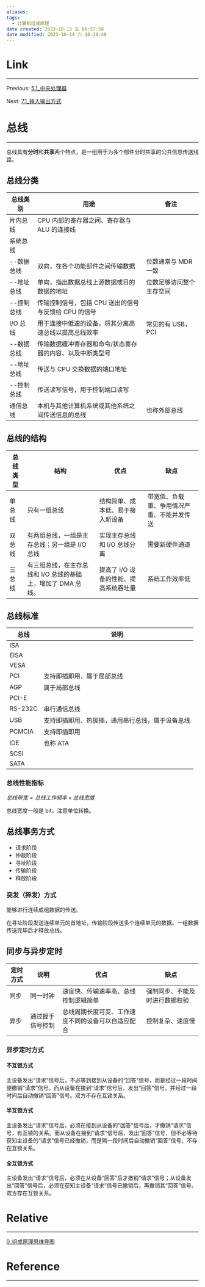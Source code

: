 ```yaml
---
aliases: 
tags:
  - 计算机组成原理
date created: 2023-10-13 五 06:57:58
date modified: 2023-10-14 六 10:20:48
---
```


# Link

---

Previous: [5.1_中央处理器](5.1_中央处理器.md)

Next: [7.1_输入输出方式](7.1_输入输出方式.md)

# 总线

---

总线具有**分时**和**共享**两个特点，是一组用于为多个部件分时共享的公共信息传送线路。

## 总线分类

| 总线类别   | 用途                                                      | 备注                     |
| ---------- | --------------------------------------------------------- | ------------------------ |
| 片内总线   | CPU 内部的寄存器之间、寄存器与 ALU 的连接线               |                          |
| 系统总线   |                                                           |                          |
| --数据总线 | 双向，在各个功能部件之间传输数据                          | 位数通常与 MDR 一致      |
| --地址总线 | 单向，指出数据总线上源数据或目的数据的地址                | 位数足够访问整个主存空间 |
| --控制总线 | 传输控制信号，包括 CPU 送出的信号与反馈给 CPU 的信号      |                          |
| I/O 总线   | 用于连接中低速的设备，将其分离高速总线以提高总线效率      | 常见的有 USB，PCI        |
| --数据总线 | 传输数据缓冲寄存器和命令/状态寄存器的内容、以及中断类型号 |                          |
| --地址总线 | 传送与 CPU 交换数据的端口地址                             |                          |
| --控制总线 | 传送读写信号，用于控制端口读写                            |                          |
| 通信总线   | 本机与其他计算机系统或其他系统之间传送信息的总线          | 也称外部总线             |

## 总线的结构

| 总线类型 | 结构                                                         | 优点                                  | 缺点                                       |
| -------- | ------------------------------------------------------------ | ------------------------------------- | ------------------------------------------ |
| 单总线   | 只有一组总线                                                 | 结构简单、成本低、易于接入新设备      | 带宽低、负载重、争用情况严重、不能并发传送 |
| 双总线   | 有两组总线，一组是主存总线；另一组是 I/O 总线                | 实现主存总线和 I/O 总线分离           | 需要新硬件通道                             |
| 三总线   | 有三组总线，在主存总线和 I/O 总线的基础上，增加了 DMA 总线。 | 提高了 I/O 设备的性能、提高系统吞吐量 | 系统工作效率低                             |

## 总线标准

| 总线    | 说明                                             |
| ------- | ------------------------------------------------ |
| ISA     |                                                  |
| EISA    |                                                  |
| VESA    |                                                  |
| PCI     | 支持即插即用，属于局部总线                       |
| AGP     | 属于局部总线                                     |
| PCI-E   |                                                  |
| RS-232C | 串行通信总线                                     |
| USB     | 支持即插即用、热拔插，通用串行总线，属于设备总线 |
| PCMCIA  | 支持即插即用                                     |
| IDE     | 也称 ATA                                         |
| SCSI    |                                                  |
| SATA    |                                                  |

### 总线性能指标

$总线带宽=总线工作频率\times 总线宽度$

总线宽度一般是 bit，注意单位转换。

## 总线事务方式

- 请求阶段
- 仲裁阶段
- 寻址阶段
- 传输阶段
- 释放阶段

### 突发（猝发）方式

能够进行连续成组数据的传送。

在寻址阶段发送连续单元的首地址，传输阶段传送多个连续单元的数据。一组数据传送完毕后才释放总线。

## 同步与异步定时

| 定时方式 | 说明             | 优点                                               | 缺点                           |
| -------- | ---------------- | -------------------------------------------------- | ------------------------------ |
| 同步     | 同一时钟         | 速度快、传输速率高、总线控制逻辑简单               | 强制同步、不能及时进行数据校验 |
| 异步     | 通过握手信号控制 | 总线周期长度可变、工作速度不同的设备可以自适应配合 | 控制复杂、速度慢               |

### 异步定时方式

#### 不互锁方式

主设备发出“请求”信号后，不必等到接到从设备的“回答”信号，而是经过一段时间便撤销“请求”信号。而从设备在接到“请求”信号后，发出“回答”信号，并经过一段时间后自动撤销“回答”信号。双方不存在互锁关系。

#### 半互锁方式

主设备发出“请求”信号后，必须在接到从设备的“回答”信号后，才撤销“请求”信号，有互锁的关系。而从设备在接到“请求”信号后，发出“回答”信号，但不必等待获知主设备的“请求”信号已经撤销，而是隔一段时间后自动撤销“回答”信号，不存在互锁关系。

#### 全互锁方式

主设备发出“请求”信号后，必须在从设备“回答”后才撤销“请求”信号；从设备发出“回答”信号后，必须在获知主设备“请求”信号已撤销后，再撤销其“回答”信号。双方存在互锁关系。

# Relative

---

[0_组成原理思维导图](0_组成原理思维导图.md)

# Reference

---
